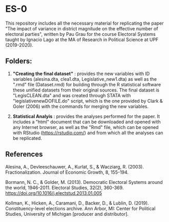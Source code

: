 # ES-0
This repository includes all the necessary material for replicating the paper "The impact of variance in district magnitude on the effective number of electoral parties", written by Pau Grau for the course Electoral Systems taught by Ignacio Lago at the MA of Research in Political Science at UPF (2019-2020).

## Folders:

1. **"Creating the final dataset"** : provides the new variables with ID variables (alesina.dta, clea1.dta, Legislative_new1.dta) as well as the ".rmd" file (Dataset.rmd) for building through the R statistical software these unified datasets from their original sources. The final dataset is "LegisCLEAN.dta" and was created through STATA with "legislativenewDOFILE.do" script, which is the one provided by Clark & Goler (2006) with the commands for merging the new variables. 

2. **Statistical Analyis** : provides the analyses performed for the paper. It includes a "html" document that can be downloaded and opened with any Internet browser, as well as the "Rmd" file, which can be opened with RStudio (https://rstudio.com/) and from which all the analyses can be replicated.




## References

Alesina, A., Devleeschauwer, A., Kurlat, S., & Wacziarg, R. (2003). Fractionalization. Journal of Economic Growth, 8, 155-194.

Bormann, N. C., & Golder, M. (2013). Democratic Electoral Systems around the world, 1946-2011. Electoral Studies, 32(2), 360-369. https://doi.org/10.1016/j.electstud.2013.01.005

Kollman, K., Hicken, A., Caramani, D., Backer, D., & Lublin, D. (2019). Constituency-level elections archive. Ann Arbor, MI: Center for Political Studies, University of Michigan [producer and distributor].
